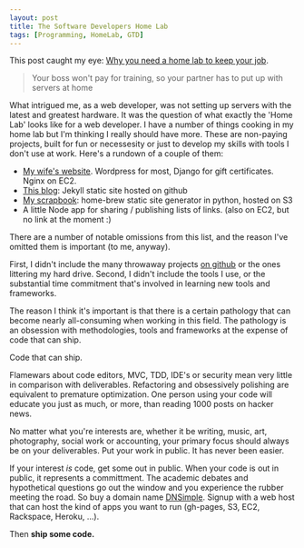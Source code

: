 ```yaml
---
layout: post
title: The Software Developers Home Lab
tags: [Programming, HomeLab, GTD]
---
```


This post caught my eye:
[Why you need a home lab to keep your job](http://www.theregister.co.uk/2013/02/07/home_lab_career_saver/).

<blockquote>Your boss won't pay for training, so your partner has to put up with servers at home</blockquote>

What intrigued me, as a web developer, was not setting up servers with the latest and greatest hardware. It was the question of what exactly the 'Home Lab' looks like for a web developer. I have a number of things cooking in my home lab but I'm thinking I really should have more. These are non-paying projects, built for fun or necessesity or just to develop my skills with tools I don't use at work. Here's a rundown of a couple of them:

- [My wife's website](http://www.dollhousespa.com). Wordpress for most, Django for gift certificates. Nginx on EC2.
- [This blog](https://github.com/Andyvanee/andyvanee.github.com): Jekyll static site hosted on github
- [My scrapbook](http://scrapbook.andyvanee.com): home-brew static site generator in python, hosted on S3
- A little Node app for sharing / publishing lists of links. (also on EC2, but no link at the moment :)

There are a number of notable omissions from this list, and the reason I've omitted them is important (to me, anyway).

First, I didn't include the many throwaway projects [on github](https://github.com/Andyvanee?tab=repositories) or the ones littering my hard drive. Second, I didn't include the tools I use, or the substantial time commitment that's involved in learning new tools and frameworks.

The reason I think it's important is that there is a certain pathology that can become nearly all-consuming when working in this field. The pathology is an obsession with methodologies, tools and frameworks at the expense of code that can ship.

Code that can ship.

Flamewars about code editors, MVC, TDD, IDE's or security mean very little in comparison with deliverables. Refactoring and obsessively polishing are equivalent to premature optimization. One person using your code will educate you just as much, or more, than reading 1000 posts on hacker news.

No matter what you're interests are, whether it be writing, music, art, photography, social work or accounting, your primary focus should always be on your deliverables. Put your work in public. It has never been easier.

If your interest *is* code, get some out in public. When your code is out in public, it represents a committment. The academic debates and hypothetical questions go out the window and you experience the rubber meeting the road. So buy a domain name [DNSimple](https://dnsimple.com/). Signup with a web host that can host the kind of apps you want to run (gh-pages, S3, EC2, Rackspace, Heroku, ...).

Then **ship some code.**
